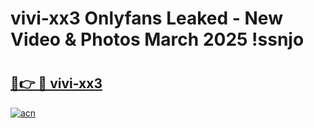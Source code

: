 # vivi-xx3 Onlyfans Leaked - New Video & Photos March 2025 !ssnjo

# <h2><a href="https://5njih2.iuczelnia.edu.pl?title=vivi-xx3&ref=ssnjo">🔗👉 🔴 vivi-xx3</a></h2>

[![acn](https://github.com/user-attachments/assets/0f9c940e-d8b0-45ae-aac7-cd30a18b3e1c)](https://5njih2.iuczelnia.edu.pl?title=vivi-xx3&ref=ssnjo)

